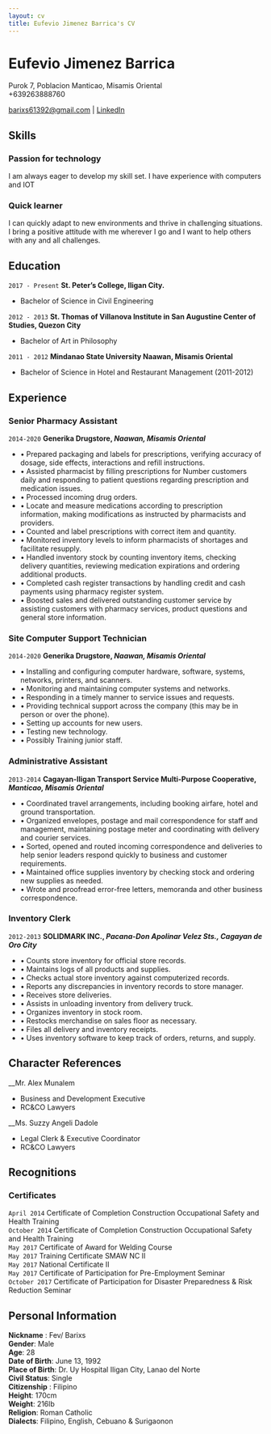 ```yaml
---
layout: cv
title: Eufevio Jimenez Barrica's CV
---
```

# Eufevio Jimenez Barrica
Purok 7, Poblacion Manticao, Misamis Oriental
<br> +639263888760

<div id="webaddress">
<a href="barixs61392@gmail.com">barixs61392@gmail.com</a>
| <a href="https://www.linkedin.com/in/eufevio-barrica-62733685/">LinkedIn</a>
</div>


## Skills

### Passion for technology
I am always eager to develop my skill set. I have experience with computers and IOT

### Quick learner
I can quickly adapt to new environments and thrive in challenging situations. I bring a positive attitude with me wherever I go and I want to help others with any and all challenges.


## Education

`2017 - Present`
__St. Peter’s College, Iligan City.__
- Bachelor of Science in Civil Engineering    

`2012 - 2013`
__St. Thomas of Villanova Institute in San Augustine Center of Studies, Quezon City__
- Bachelor of Art in Philosophy

`2011 - 2012`
__Mindanao State University Naawan, Misamis Oriental__
- Bachelor of Science in Hotel and Restaurant Management (2011-2012)



## Experience
### Senior Pharmacy Assistant   
`2014-2020`
__Generika Drugstore, *Naawan, Misamis Oriental*__
- •	Prepared packaging and labels for prescriptions, verifying accuracy of dosage, side effects, interactions and refill instructions.  
- • Assisted pharmacist by filling prescriptions for Number customers daily and responding to patient questions regarding prescription and medication issues.  
-   • Processed incoming drug orders.  
-   • Locate and measure medications according to prescription information, making modifications as instructed by pharmacists and providers.  
-   • Counted and label prescriptions with correct item and quantity.  
-   • Monitored inventory levels to inform pharmacists of shortages and facilitate resupply.  
-   • Handled inventory stock by counting inventory items, checking delivery quantities, reviewing medication expirations and ordering additional products.  
-   • Completed cash register transactions by handling credit and cash payments using pharmacy register system.  
-   • Boosted sales and delivered outstanding customer service by assisting customers with pharmacy services, product questions and general store information.	  		

### Site Computer Support Technician
`2014-2020`
__Generika Drugstore, *Naawan, Misamis Oriental*__
-   • Installing and configuring computer hardware, software, systems, networks, printers, and scanners.  
-   • Monitoring and maintaining computer systems and networks.  
-   • Responding in a timely manner to service issues and requests.  
-   • Providing technical support across the company (this may be in person or over the phone).  
-   • Setting up accounts for new users.  
-   • Testing new technology.  
-   • Possibly Training junior staff.  

### Administrative Assistant
`2013-2014`
__Cagayan-Iligan Transport Service Multi-Purpose Cooperative, *Manticao, Misamis Oriental*__
-   • Coordinated travel arrangements, including booking airfare, hotel and ground transportation.  
-   • Organized envelopes, postage and mail correspondence for staff and management, maintaining postage meter and coordinating with delivery and courier services.  
-   • Sorted, opened and routed incoming correspondence and deliveries to help senior leaders respond quickly to business and customer requirements.  
-   • Maintained office supplies inventory by checking stock and ordering new supplies as needed.  
-   • Wrote and proofread error-free letters, memoranda and other business correspondence.  

### Inventory Clerk
`2012-2013`
__SOLIDMARK INC., *Pacana-Don Apolinar Velez Sts., Cagayan de Oro City*__
-   • Counts store inventory for official store records.
-   • Maintains logs of all products and supplies.
-   • Checks actual store inventory against computerized records.
-   • Reports any discrepancies in inventory records to store manager.
-   • Receives store deliveries.
-   • Assists in unloading inventory from delivery truck.
-   • Organizes inventory in stock room.
-   • Restocks merchandise on sales floor as necessary.
-   • Files all delivery and inventory receipts.
-   • Uses inventory software to keep track of orders, returns, and supply.



## Character References
 __Mr. Alex Munalem
- Business and Development Executive
- RC&CO Lawyers

 __Ms. Suzzy Angeli Dadole
- Legal Clerk & Executive Coordinator
-  RC&CO Lawyers

## Recognitions


### Certificates
`April 2014`
Certificate of Completion Construction Occupational Safety and Health Training<br>
`October 2014`
Certificate of Completion Construction Occupational Safety and Health Training<br>
`May 2017`
Certificate of Award for Welding Course<br>
`May 2017`
Training Certificate SMAW NC II<br>
`May 2017`
National Certificate II<br>
`May 2017`
Certificate of Participation for Pre-Employment Seminar<br>
`October 2017`
Certificate of Participation for Disaster Preparedness & Risk Reduction Seminar



## Personal Information
**Nickname**	  :	Fev/ Barixs   
**Gender**:	Male    
**Age**:	28    
**Date of Birth**:	June 13, 1992    
**Place of Birth**:	  	Dr. Uy Hospital Iligan City, Lanao del Norte   
**Civil Status**:	  	Single   
**Citizenship**	:  	Filipino    
**Height**:	170cm    
**Weight**:	216lb   
**Religion**:	 	Roman Catholic  
**Dialects**:   Filipino, English, Cebuano & Surigaonon    


<!-- ### Footer

Last updated: May 2013 -->
